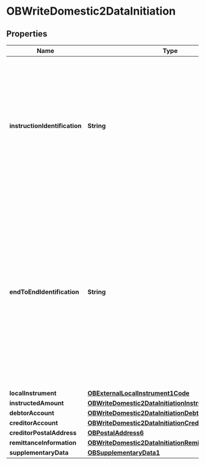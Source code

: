 # OBWriteDomestic2DataInitiation

## Properties
Name | Type | Description | Notes
------------ | ------------- | ------------- | -------------
**instructionIdentification** | **String** | Unique identification as assigned by an instructing party for an instructed party to unambiguously identify the instruction. Usage: the  instruction identification is a point to point reference that can be used between the instructing party and the instructed party to refer to the individual instruction. It can be included in several messages related to the instruction. | 
**endToEndIdentification** | **String** | Unique identification assigned by the initiating party to unambiguously identify the transaction. This identification is passed on, unchanged, throughout the entire end-to-end chain. Usage: The end-to-end identification can be used for reconciliation or to link tasks relating to the transaction. It can be included in several messages related to the transaction. OB: The Faster Payments Scheme can only access 31 characters for the EndToEndIdentification field. | 
**localInstrument** | [**OBExternalLocalInstrument1Code**](OBExternalLocalInstrument1Code.md) |  |  [optional]
**instructedAmount** | [**OBWriteDomestic2DataInitiationInstructedAmount**](OBWriteDomestic2DataInitiationInstructedAmount.md) |  | 
**debtorAccount** | [**OBWriteDomestic2DataInitiationDebtorAccount**](OBWriteDomestic2DataInitiationDebtorAccount.md) |  |  [optional]
**creditorAccount** | [**OBWriteDomestic2DataInitiationCreditorAccount**](OBWriteDomestic2DataInitiationCreditorAccount.md) |  | 
**creditorPostalAddress** | [**OBPostalAddress6**](OBPostalAddress6.md) |  |  [optional]
**remittanceInformation** | [**OBWriteDomestic2DataInitiationRemittanceInformation**](OBWriteDomestic2DataInitiationRemittanceInformation.md) |  |  [optional]
**supplementaryData** | [**OBSupplementaryData1**](OBSupplementaryData1.md) |  |  [optional]

